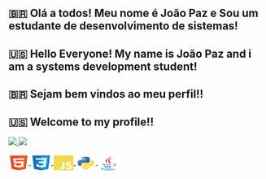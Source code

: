 ## 🇧🇷 Olá a todos! Meu nome é João Paz e Sou um estudante de desenvolvimento de sistemas! 
## 🇺🇸 Hello Everyone! My name is João Paz and i am a systems development student!
## 🇧🇷 Sejam bem vindos ao meu perfil!!
## 🇺🇸 Welcome to my profile!!


 <div>
   <a href="https://github.com/jvpazn">
  <img height="180em" src="https://github-readme-stats.vercel.app/api?username=jvpazn&show_icons=true&theme=aura&include_all_commits=true&count_private=true"/>
   <img height="180em" src="https://github-readme-stats.vercel.app/api/top-langs/?username=jvpazn&layout=compact&langs_count=6&theme=aura"/>
</div>

<div style="display: inline_block"><br>
  <img align="center" alt="HTML" height="30" width="40" src="https://raw.githubusercontent.com/devicons/devicon/master/icons/html5/html5-original.svg">
  <img align="center" alt="CSS" height="30" width="40" src="https://raw.githubusercontent.com/devicons/devicon/master/icons/css3/css3-original.svg">
  <img align="center" alt="Js" height="30" width="40" src="https://raw.githubusercontent.com/devicons/devicon/master/icons/javascript/javascript-plain.svg">
  <img align="center" alt="py" height="30" width="40" src="https://raw.githubusercontent.com/devicons/devicon/master/icons/python/python-original.svg">
  <img align="center" alt="ts" height="30" width="40" src="https://raw.githubusercontent.com/devicons/devicon/master/icons/java/java-original.svg">
</div>

<!--
**jvpazn/jvpazn** is a ✨ _special_ ✨ repository because its `README.md` (this file) appears on your GitHub profile.

Here are some ideas to get you started:

- 🔭 I’m currently working on ...
- 🌱 I’m currently learning ...
- 👯 I’m looking to collaborate on ...
- 🤔 I’m looking for help with ...
- 💬 Ask me about ...
- 📫 How to reach me: ...
- 😄 Pronouns: ...
- ⚡ Fun fact: ...
-->

